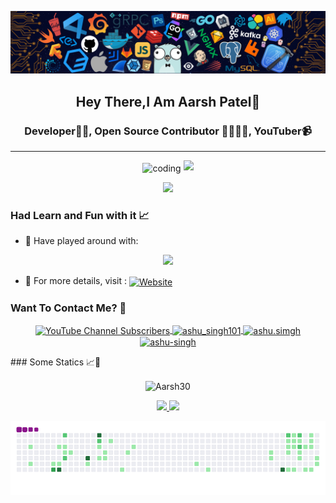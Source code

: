 <p align="center">
    <img src="12.png" width="1000">
</p>
<h2 align="center"> Hey There,I Am Aarsh Patel👋 </h2>

</p>
<h3 align="center"> Developer👨‍💻, Open Source Contributor 👨‍👩‍👧‍👦, YouTuber📹 </h3>

---
<p align="center">
    <img align="center" alt="coding" width="500" src="https://user-images.githubusercontent.com/55389276/140866485-8fb1c876-9a8f-4d6a-98dc-08c4981eaf70.gif">
 <img src="https://readme-typing-svg.herokuapp.com/?lines=Hey+there!...;Great+to+have+you+here!🖤&center=true&size=20">
</p>    
<p align="center">
    <img src="https://komarev.com/ghpvc/?username=Aarsh30&color=blueviolet&style=for-the-badge" />
</p>

### Had Learn and Fun with it 📈

- 🔭 Have played around with: 
<p align="center">
    <img src="https://skillicons.dev/icons?i=docker,vim,arduino,aws,azure,bash,bootstrap,cpp,cassandra,py,discord,express,git,github,html,css,idea,gcp,java,js,linux,mongodb,mysql,nodejs,postgres,postman,powershell,react,redis,threejs,sass,tailwind,vscode,raspberrypi,cloudflare,php,r,vercel,&perline=12"/>
</p>


- 📜 For more details, visit :  <a href = "https://aarsh-patel.vercel.app/" target ="blank">  <img align ="center" alt="Website" src="https://img.shields.io/website?url=https%3A%2F%2Faarsh-patel.vercel.app%2F&logo=portfilio&labelColor=blue&color=white">
    </a>

### Want To Contact Me? 📱

<p align="center">
     <a href ="https://www.youtube.com/channel/UC8lWeV0xePxysVetCBGvLzA" target="blank">
  <img align="center" alt="YouTube Channel Subscribers" src="https://img.shields.io/youtube/channel/subscribers/UC8lWeV0xePxysVetCBGvLzA?style=for-the-badge&logo=youtube&logoColor=red">

</a>
    <a href="https://www.linkedin.com/in/aarshpatel30/" target="blank">
        <img align="center" src="https://img.shields.io/badge/LinkedIn-0077B5?style=for-the-badge&logo=linkedin&logoColor=white" alt="ashu_singh101"/>
    </a>
    <a href="https://www.instagram.com/_aarsh_patel/" target="blank">
        <img align="center" src="https://img.shields.io/badge/Instagram-E4405F?style=for-the-badge&logo=instagram&logoColor=white" alt="ashu.simgh" />
    </a>
    <a href="https://leetcode.com/Aarsh_Patel/" target="blank">
        <img align="center" src="https://img.shields.io/badge/dynamic/json?style=for-the-badge&labelColor=black&color=%23ffa116&label=Solved&query=solved&url=https%3A%2F%2Fleetcode-badge.vercel.app%2Fapi%2Fusers%2FAarsh_Patel&logo=leetcode&logoColor=yellow" alt="ashu-singh"/>
    </a>
</p>
### Some Statics 📈📱
<p align="center">
    <img align="center" src="https://github-readme-streak-stats.herokuapp.com/?user=Aarsh30&" alt="Aarsh30" /></p>
<p align="center">
<a href="https://github.com/Aarsh30">
    
  <img height="180em" src="https://github-readme-stats.vercel.app/api?username=Aarsh30&show_icons=true&theme=algolia&include_all_commits=true&count_private=true"/>
  <img height="180em" src="https://github-readme-stats.vercel.app/api/top-langs/?username=Aarsh30&theme=algolia"/>
</a>

</p>

![logo](https://github.com/Aarsh30/Aarsh30/blob/main/snake%20gif.gif)
<!--[![Aarsh30's GitHub | Languages Over Time](https://stats.quine.sh/Aarsh30/languages-over-time?theme=light)](https://quine.sh)
--->
